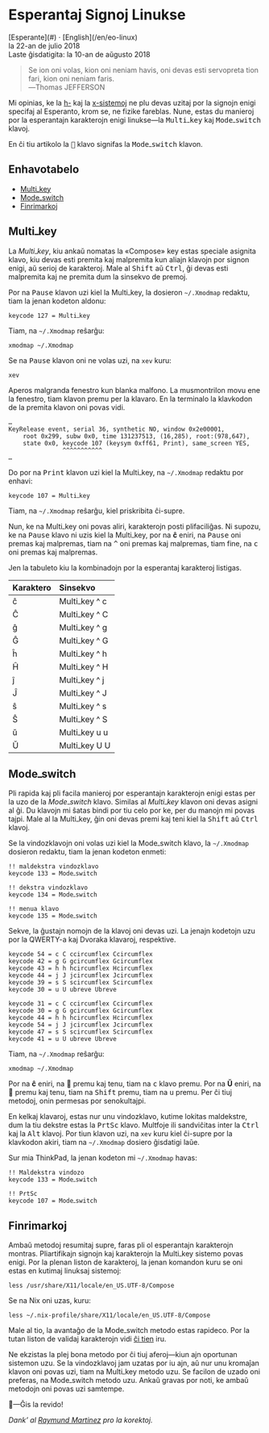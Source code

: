 Esperantaj Signoj Linukse
=========================

<div class="center">[Esperante](#) · [English](/en/eo-linux)</div>
<div class="center">la 22-an de julio 2018</div>
<div class="center">Laste ĝisdatigita: la 10-an de aŭgusto 2018</div>

>Se ion oni volas, kion oni neniam havis, oni devas esti servopreta tion fari, kion oni neniam
>faris.<br>
>―Thomas JEFFERSON

Mi opinias, ke la [h-](https://eo.wikipedia.org/wiki/H-sistemo) kaj la
[x-sistemoj](https://eo.wikipedia.org/wiki/X-sistemo) ne plu devas uzitaj por la signojn enigi
specifaj al Esperanto, krom se, ne fizike fareblas. Nune, estas du manieroj por la
esperantajn karakterojn enigi linukse—la <kbd>Multi‎ߺ‎key</kbd> kaj <kbd>Mode‎ߺ‎switch</kbd> klavoj.

En ĉi tiu artikolo la <kbd>🐧</kbd> klavo signifas la <kbd>Mode‎ߺ‎switch</kbd> klavon.


<a name="et"></a>Enhavotabelo
-----------------------------

- [Multi‎ߺ‎key](#multikey)
- [Mode‎ߺ‎switch](#modeswitch)
- [Finrimarkoj](#finrimarkoj)


<a name="multikey"></a>Multi‎ߺ‎key
--------------------------------

La *Multi‎ߺ‎key*, kiu ankaŭ nomatas la «Compose» key estas speciale asignita klavo, kiu devas esti
premita kaj malpremita kun aliajn klavojn por signon enigi, aŭ serioj de karakteroj. Male al
<kbd>Shift</kbd> aŭ <kbd>Ctrl</kbd>, ĝi devas esti malpremita kaj ne premita dum la sinsekvo de
premoj.

Por na <kbd>Pause</kbd> klavon uzi kiel la Multi‎ߺ‎key, la dosieron `~/.Xmodmap` redaktu, tiam la
jenan kodeton aldonu:

    keycode 127 = Multi‎ߺ‎key

Tiam, na `~/.Xmodmap` reŝarĝu:

    xmodmap ~/.Xmodmap

Se na <kbd>Pause</kbd> klavon oni ne volas uzi, na `xev` kuru:

    xev

Aperos malgranda fenestro kun blanka malfono. La musmontrilon movu ene la fenestro, tiam klavon
premu per la klavaro. En la terminalo la klavkodon de la premita klavon oni povas vidi.

```
…
KeyRelease event, serial 36, synthetic NO, window 0x2e00001,
    root 0x299, subw 0x0, time 131237513, (16,285), root:(978,647),
    state 0x0, keycode 107 (keysym 0xff61, Print), same_screen YES,
               ^^^^^^^^^^^
…
```

Do por na <kbd>Print</kbd> klavon uzi kiel la Multi‎ߺ‎key, na `~/.Xmodmap` redaktu por enhavi:

    keycode 107 = Multi‎ߺ‎key

Tiam, na `~/.Xmodmap` reŝarĝu, kiel priskribita ĉi-supre.

Nun, ke na Multi‎ߺ‎key oni povas aliri, karakterojn posti plifaciliĝas. Ni supozu, ke na
<kbd>Pause</kbd> klavo ni uzis kiel la Multi‎ߺ‎key, por na **ĉ** eniri, na <kbd>Pause</kbd> oni premas
kaj malpremas, tiam na <kbd>&#94;</kbd> oni premas kaj malpremas, tiam fine, na <kbd>c</kbd> oni
premas kaj malpremas.

Jen la tabuleto kiu la kombinadojn por la esperantaj karakteroj listigas.

| Karaktero | Sinsekvo       |
| :-------- | :------------- |
| ĉ         | Multi‎ߺ‎key ^ c  |
| Ĉ         | Multi‎ߺ‎key ^ C  |
| ĝ         | Multi‎ߺ‎key ^ g  |
| Ĝ         | Multi‎ߺ‎key ^ G  |
| ĥ         | Multi‎ߺ‎key ^ h  |
| Ĥ         | Multi‎ߺ‎key ^ H  |
| ĵ         | Multi‎ߺ‎key ^ j  |
| Ĵ         | Multi‎ߺ‎key ^ J  |
| ŝ         | Multi‎ߺ‎key ^ s  |
| Ŝ         | Multi‎ߺ‎key ^ S  |
| ŭ         | Multi‎ߺ‎key u u  |
| Ŭ         | Multi‎ߺ‎key U U  |



<a name="modeswitch"></a>Mode‎ߺ‎switch
------------------------------------

Pli rapida kaj pli facila manieroj por esperantajn karakterojn enigi estas per la uzo de la
*Mode‎ߺ‎switch* klavo. Similas al *Multi‎ߺ‎key* klavon oni devas asigni al ĝi. Du klavojn mi ŝatas bindi
por tiu celo por ke, per du manojn mi povas tajpi. Male al la Multi‎ߺ‎key, ĝin oni devas premi kaj
teni kiel la <kbd>Shift</kbd> aŭ <kbd>Ctrl</kbd> klavoj.

Se la vindozklavojn oni volas uzi kiel la Mode‎ߺ‎switch klavo, la `~/.Xmodmap` dosieron redaktu, tiam la
jenan kodeton enmeti:

```
!! maldekstra vindozklavo
keycode 133 = Mode‎ߺ‎switch

!! dekstra vindozklavo
keycode 134 = Mode‎ߺ‎switch

!! menua klavo
keycode 135 = Mode‎ߺ‎switch
```

Sekve, la ĝustajn nomojn de la klavoj oni devas uzi. La jenajn kodetojn uzu por la QWERTY-a kaj Dvoraka klavaroj, respektive.

```
keycode 54 = c C ccircumflex Ccircumflex
keycode 42 = g G gcircumflex Gcircumflex
keycode 43 = h h hcircumflex Hcircumflex
keycode 44 = j J jcircumflex Jcircumflex
keycode 39 = s S scircumflex Scircumflex
keycode 30 = u U ubreve Ubreve
```

```
keycode 31 = c C ccircumflex Ccircumflex
keycode 30 = g G gcircumflex Gcircumflex
keycode 44 = h h hcircumflex Hcircumflex
keycode 54 = j J jcircumflex Jcircumflex
keycode 47 = s S scircumflex Scircumflex
keycode 41 = u U ubreve Ubreve
```

Tiam, na `~/.Xmodmap` reŝarĝu:

    xmodmap ~/.Xmodmap

Por na **ĉ** eniri, na 🐧 premu kaj tenu, tiam na <kbd>c</kbd> klavo premu. Por na **Ŭ** eniri, na
🐧 premu kaj tenu, tiam na <kbd>Shift</kbd> premu, tiam na <kbd>u</kbd> premu. Per ĉi tiuj metodoj,
onin permesas por senokultajpi.

En kelkaj klavaroj, estas nur unu vindozklavo, kutime lokitas maldekstre, dum la tiu dekstre estas
la <kbd>PrtSc</kbd> klavo. Multfoje ili sandviĉitas inter la <kbd>Ctrl</kbd> kaj la
<kbd>Alt</kbd> klavoj. Por tiun klavon uzi, na `xev` kuru kiel ĉi-supre por la klavkodon akiri, tiam
na `~/.Xmodmap` dosiero ĝisdatigi laŭe.

Sur mia ThinkPad, la jenan kodeton mi `~/.Xmodmap` havas:

```
!! Maldekstra vindozo
keycode 133 = Mode‎ߺ‎switch

!! PrtSc
keycode 107 = Mode‎ߺ‎switch
```


<a name="finrimarkoj"></a>Finrimarkoj
-------------------------------------

Ambaŭ metodoj resumitaj supre, faras pli ol esperantajn karakterojn montras. Pliartifikajn signojn
kaj karakterojn la Multi‎ߺ‎key sistemo povas enigi. Por la plenan liston de karakteroj, la jenan komandon kuru se oni estas en kutimaj linuksaj sistemoj:

    less /usr/share/X11/locale/en_US.UTF-8/Compose

Se na Nix oni uzas, kuru:

    less ~/.nix-profile/share/X11/locale/en_US.UTF-8/Compose

Male al tio, la avantaĝo de la Mode‎ߺ‎switch metodo estas rapideco. Por la tutan liston de validaj
karakterojn vidi [ĉi tien](http://wiki.linuxquestions.org/wiki/List_of_Keysyms_Recognised_by_Xmodmap)
iru.

Ne ekzistas la plej bona metodo por ĉi tiuj aferoj—kiun ajn oportunan sistemon uzu. Se la
vindozklavoj jam uzatas por iu ajn, aŭ nur unu kromaĵan klavon oni povas uzi, tiam na Multi‎ߺ‎key
metodo uzu. Se facilon de uzado oni preferas, na Mode‎ߺ‎switch metodo uzu. Ankaŭ gravas por noti, ke
ambaŭ metodojn oni povas uzi samtempe.

🐧—Ĝis la revido!

_Dank’ al [Raymund Martinez](https://zhaqenl.github.io) pro la korektoj._
